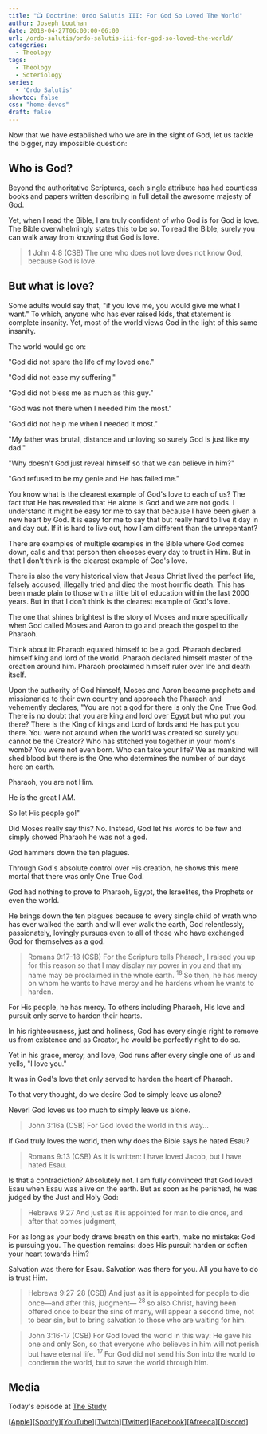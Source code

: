 ```yaml
---
title: "📺 Doctrine: Ordo Salutis III: For God So Loved The World"
author: Joseph Louthan
date: 2018-04-27T06:00:00-06:00
url: /ordo-salutis/ordo-salutis-iii-for-god-so-loved-the-world/
categories:
  - Theology
tags:
  - Theology
  - Soteriology
series:
  - 'Ordo Salutis'
showtoc: false
css: "home-devos"
draft: false
---
```

Now that we have established who we are in the sight of God, let us tackle the bigger, nay impossible question:

## Who is God?

Beyond the authoritative Scriptures, each single attribute has had countless books and papers written describing in full detail the awesome majesty of God.

Yet, when I read the Bible, I am truly confident of who God is for God is love. The Bible overwhelmingly states this to be so. To read the Bible, surely you can walk away from knowing that God is love.

>1 John 4:8 (CSB) The one who does not love does not know God, because God is love.

## But what is love?

Some adults would say that, "if you love me, you would give me what I want." To which, anyone who has ever raised kids, that statement is complete insanity. Yet, most of the world views God in the light of this same insanity.

The world would go on:

"God did not spare the life of my loved one."

"God did not ease my suffering."

"God did not bless me as much as this guy."

"God was not there when I needed him the most."

"God did not help me when I needed it most."

"My father was brutal, distance and unloving so surely God is just like my dad."

"Why doesn't God just reveal himself so that we can believe in him?"

"God refused to be my genie and He has failed me."

You know what is the clearest example of God's love to each of us? The fact that He has revealed that He alone is God and we are not gods. I understand it might be easy for me to say that because I have been given a new heart by God. It is easy for me to say that but really hard to live it day in and day out. If it is hard to live out, how I am different than the unrepentant?

There are examples of multiple examples in the Bible where God comes down, calls and that person then chooses every day to trust in Him. But in that I don't think is the clearest example of God's love.

There is also the very historical view that Jesus Christ lived the perfect life, falsely accused, illegally tried and died the most horrific death. This has been made plain to those with a little bit of education within the last 2000 years. But in that I don't think is the clearest example of God's love.

The one that shines brightest is the story of Moses and more specifically when God called Moses and Aaron to go and preach the gospel to the Pharaoh.

Think about it: Pharaoh equated himself to be a god. Pharaoh declared himself king and lord of the world. Pharaoh declared himself master of the creation around him. Pharaoh proclaimed himself ruler over life and death itself.

Upon the authority of God himself, Moses and Aaron became prophets and missionaries to their own country and approach the Pharaoh and vehemently declares, "You are not a god for there is only the One True God. There is no doubt that you are king and lord over Egypt but who put you there? There is the King of kings and Lord of lords and He has put you there. You were not around when the world was created so surely you cannot be the Creator? Who has stitched you together in your mom's womb? You were not even born. Who can take your life? We as mankind will shed blood but there is the One who determines the number of our days here on earth.

Pharaoh, you are not Him.

He is the great I AM.

So let His people go!"

Did Moses really say this? No. Instead, God let his words to be few and simply showed Pharaoh he was not a god.

God hammers down the ten plagues.

Through God's absolute control over His creation, he shows this mere mortal that there was only One True God.

God had nothing to prove to Pharaoh, Egypt, the Israelites, the Prophets or even the world.

He brings down the ten plagues because to every single child of wrath who has ever walked the earth and will ever walk the earth, God relentlessly, passionately, lovingly pursues even to all of those who have exchanged God for themselves as a god.

>Romans 9:17-18 (CSB) For the Scripture tells Pharaoh, I raised you up for this reason so that I may display my power in you and that my name may be proclaimed in the whole earth. <sup> 18 </sup>So then, he has mercy on whom he wants to have mercy and he hardens whom he wants to harden.

For His people, he has mercy. To others including Pharaoh, His love and pursuit only serve to harden their hearts.

In his righteousness, just and holiness, God has every single right to remove us from existence and as Creator, he would be perfectly right to do so.

Yet in his grace, mercy, and love, God runs after every single one of us and yells, "I love you."

It was in God's love that only served to harden the heart of Pharaoh.

To that very thought, do we desire God to simply leave us alone?

Never! God loves us too much to simply leave us alone.

>John 3:16a (CSB) For God loved the world in this way...

If God truly loves the world, then why does the Bible says he hated Esau?

>Romans 9:13 (CSB) As it is written: I have loved Jacob, but I have hated Esau.

Is that a contradiction? Absolutely not. I am fully convinced that God loved Esau when Esau was alive on the earth. But as soon as he perished, he was judged by the Just and Holy God:

>Hebrews 9:27 And just as it is appointed for man to die once, and after that comes judgment,

For as long as your body draws breath on this earth, make no mistake: God is pursuing you. The question remains: does His pursuit harden or soften your heart towards Him?

Salvation was there for Esau. Salvation was there for you. All you have to do is trust Him.
>Hebrews 9:27-28 (CSB) And just as it is appointed for people to die once—and after this, judgment—<sup> 28 </sup>so also Christ, having been offered once to bear the sins of many, will appear a second time, not to bear sin, but to bring salvation to those who are waiting for him.

>John 3:16-17 (CSB) For God loved the world in this way: He gave his one and only Son, so that everyone who believes in him will not perish but have eternal life. <sup> 17 </sup> For God did not send his Son into the world to condemn the world, but to save the world through him.

## Media

Today's episode at [The Study](http://study.theologic.us/podcast/doctrine-ordo-salutis-iii-for-god-so-loved-the-world)

\[[Apple](https://podcasts.apple.com/us/podcast/the-study/id1557102127)\]\[[Spotify](https://open.spotify.com/show/0Xs5qsNvWePyRqcmtOTPkR)\]\[[YouTube](http://youtube.theologic.us)\]\[[Twitch](http://twitch.theologic.us)\]\[[Twitter](https://twitter.com/theologic_us)\]\[[Facebook](https://www.facebook.com/groups/462231051477464)\]\[[Afreeca](https://bj.afreecatv.com/theologicus)\]\[[Discord](http://discord.theologic.us)\]
